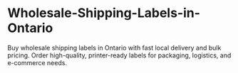 # Wholesale-Shipping-Labels-in-Ontario
Buy wholesale shipping labels in Ontario with fast local delivery and bulk pricing. Order high-quality, printer-ready labels for packaging, logistics, and e-commerce needs.
